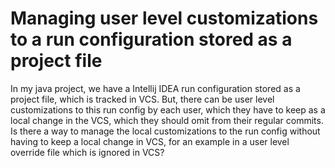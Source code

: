
# Managing user level customizations to a run configuration stored as a project file

In my java project, we have a Intellij IDEA run configuration stored as a project file, which is tracked in VCS.
But, there can be user level customizations to this run config by each user, which they have to keep as a local change in the VCS, which they should omit from their regular commits.
Is there a way to manage the local customizations to the run config without having to keep a local change in VCS, for an example in a user level override file which is ignored in VCS?

        